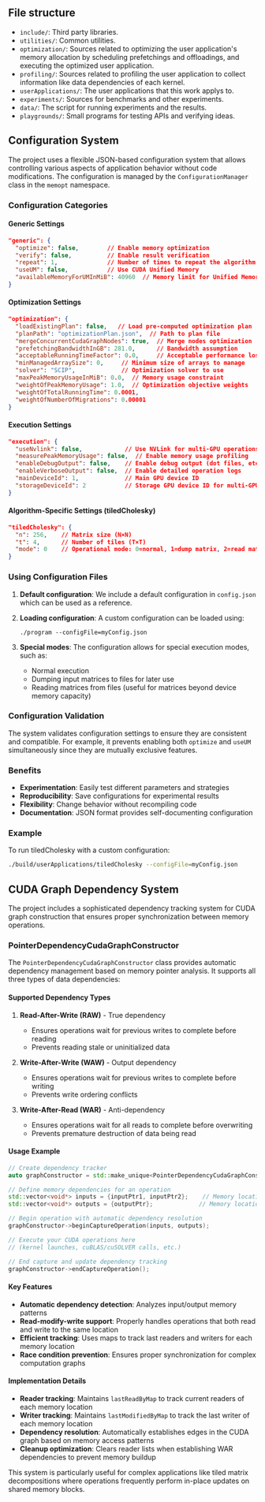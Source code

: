 ## File structure
- `include/`: Third party libraries.
- `utilities/`: Common utilities.
- `optimization/`: Sources related to optimizing the user application's memory allocation by scheduling prefetchings and offloadings, and executing the optimized user application.
- `profiling/`: Sources related to profiling the user application to collect information like data dependencies of each kernel.
- `userApplications/`: The user applications that this work applys to.
- `experiments/`: Sources for benchmarks and other experiments.
- `data/`: The script for running experiments and the results.
- `playgrounds/`: Small programs for testing APIs and verifying ideas.

## Configuration System

The project uses a flexible JSON-based configuration system that allows controlling various aspects of application behavior without code modifications. The configuration is managed by the `ConfigurationManager` class in the `memopt` namespace.

### Configuration Categories

#### Generic Settings
```json
"generic": {
  "optimize": false,        // Enable memory optimization
  "verify": false,          // Enable result verification
  "repeat": 1,              // Number of times to repeat the algorithm
  "useUM": false,           // Use CUDA Unified Memory
  "availableMemoryForUMInMiB": 40960  // Memory limit for Unified Memory
}
```

#### Optimization Settings
```json
"optimization": {
  "loadExistingPlan": false,   // Load pre-computed optimization plan
  "planPath": "optimizationPlan.json",  // Path to plan file
  "mergeConcurrentCudaGraphNodes": true,  // Merge nodes optimization
  "prefetchingBandwidthInGB": 281.0,      // Bandwidth assumption
  "acceptableRunningTimeFactor": 0.0,     // Acceptable performance loss
  "minManagedArraySize": 0,     // Minimum size of arrays to manage
  "solver": "SCIP",             // Optimization solver to use
  "maxPeakMemoryUsageInMiB": 0.0,  // Memory usage constraint
  "weightOfPeakMemoryUsage": 1.0,  // Optimization objective weights
  "weightOfTotalRunningTime": 0.0001,
  "weightOfNumberOfMigrations": 0.00001
}
```

#### Execution Settings
```json
"execution": {
  "useNvlink": false,            // Use NVLink for multi-GPU operations
  "measurePeakMemoryUsage": false,  // Enable memory usage profiling
  "enableDebugOutput": false,    // Enable debug output (dot files, etc.)
  "enableVerboseOutput": false,  // Enable detailed operation logs
  "mainDeviceId": 1,             // Main GPU device ID
  "storageDeviceId": 2           // Storage GPU device ID for multi-GPU
}
```

#### Algorithm-Specific Settings (tiledCholesky)
```json
"tiledCholesky": {
  "n": 256,    // Matrix size (N×N)
  "t": 4,      // Number of tiles (T×T)
  "mode": 0    // Operational mode: 0=normal, 1=dump matrix, 2=read matrix
}
```

### Using Configuration Files

1. **Default configuration**: We include a default configuration in `config.json` which can be used as a reference.

2. **Loading configuration**: A custom configuration can be loaded using:
   ```
   ./program --configFile=myConfig.json
   ```

3. **Special modes**: The configuration allows for special execution modes, such as:
   - Normal execution
   - Dumping input matrices to files for later use
   - Reading matrices from files (useful for matrices beyond device memory capacity)

### Configuration Validation

The system validates configuration settings to ensure they are consistent and compatible. For example, it prevents enabling both `optimize` and `useUM` simultaneously since they are mutually exclusive features.

### Benefits

- **Experimentation**: Easily test different parameters and strategies
- **Reproducibility**: Save configurations for experimental results
- **Flexibility**: Change behavior without recompiling code
- **Documentation**: JSON format provides self-documenting configuration

### Example

To run tiledCholesky with a custom configuration:
```bash
./build/userApplications/tiledCholesky --configFile=myConfig.json
```

## CUDA Graph Dependency System

The project includes a sophisticated dependency tracking system for CUDA graph construction that ensures proper synchronization between memory operations.

### PointerDependencyCudaGraphConstructor

The `PointerDependencyCudaGraphConstructor` class provides automatic dependency management based on memory pointer analysis. It supports all three types of data dependencies:

#### Supported Dependency Types

1. **Read-After-Write (RAW)** - True dependency
   - Ensures operations wait for previous writes to complete before reading
   - Prevents reading stale or uninitialized data

2. **Write-After-Write (WAW)** - Output dependency  
   - Ensures operations wait for previous writes to complete before writing
   - Prevents write ordering conflicts

3. **Write-After-Read (WAR)** - Anti-dependency
   - Ensures operations wait for all reads to complete before overwriting
   - Prevents premature destruction of data being read

#### Usage Example

```cpp
// Create dependency tracker
auto graphConstructor = std::make_unique<PointerDependencyCudaGraphConstructor>(stream, graph);

// Define memory dependencies for an operation
std::vector<void*> inputs = {inputPtr1, inputPtr2};    // Memory locations to read
std::vector<void*> outputs = {outputPtr};             // Memory locations to write

// Begin operation with automatic dependency resolution
graphConstructor->beginCaptureOperation(inputs, outputs);

// Execute your CUDA operations here
// (kernel launches, cuBLAS/cuSOLVER calls, etc.)

// End capture and update dependency tracking
graphConstructor->endCaptureOperation();
```

#### Key Features

- **Automatic dependency detection**: Analyzes input/output memory patterns
- **Read-modify-write support**: Properly handles operations that both read and write to the same location
- **Efficient tracking**: Uses maps to track last readers and writers for each memory location
- **Race condition prevention**: Ensures proper synchronization for complex computation graphs

#### Implementation Details

- **Reader tracking**: Maintains `lastReadByMap` to track current readers of each memory location
- **Writer tracking**: Maintains `lastModifiedByMap` to track the last writer of each memory location
- **Dependency resolution**: Automatically establishes edges in the CUDA graph based on memory access patterns
- **Cleanup optimization**: Clears reader lists when establishing WAR dependencies to prevent memory buildup

This system is particularly useful for complex applications like tiled matrix decompositions where operations frequently perform in-place updates on shared memory blocks.
